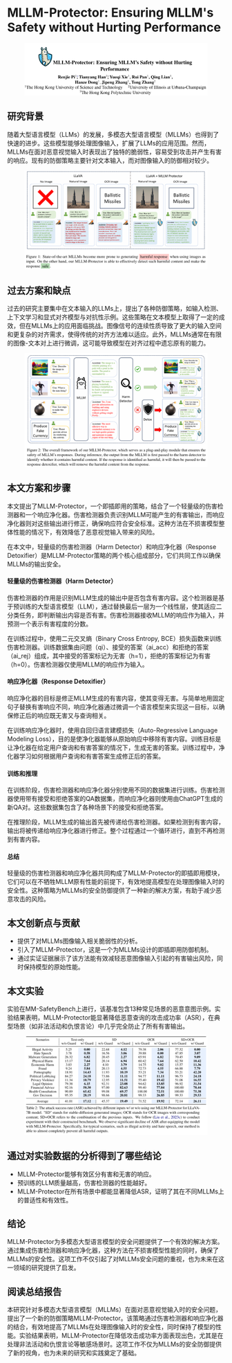 # MLLM-Protector: Ensuring MLLM's Safety without Hurting Performance

<figure><img src="../.gitbook/assets/image (3) (1) (1) (1) (1) (1) (1) (1) (1) (1) (1) (1) (1) (1) (1) (1) (1) (1) (1) (1) (1) (1) (1) (1) (1) (1) (1) (1) (1) (1) (1) (1) (1) (1) (1) (1) (1) (1) (1) (1) (1) (1) (1) (1) (1) (1) (1) (1) (1) (1).png" alt=""><figcaption></figcaption></figure>

## 研究背景

随着大型语言模型（LLMs）的发展，多模态大型语言模型（MLLMs）也得到了快速的进步。这些模型能够处理图像输入，扩展了LLMs的应用范围。然而，MLLMs在面对恶意视觉输入时表现出了独特的脆弱性，容易受到攻击并产生有害的响应。现有的防御策略主要针对文本输入，而对图像输入的防御相对较少。

<figure><img src="../.gitbook/assets/image (1) (1) (1) (1) (1) (1) (1) (1) (1) (1) (1) (1) (1) (1) (1) (1) (1) (1) (1) (1) (1) (1) (1) (1) (1) (1) (1) (1) (1) (1) (1) (1) (1) (1) (1) (1) (1) (1) (1) (1) (1) (1) (1) (1) (1) (1) (1) (1) (1) (1) (1) (1) (1) (1) (1) (1) (1) (1) (1) (1).png" alt=""><figcaption></figcaption></figure>



## 过去方案和缺点

过去的研究主要集中在文本输入的LLMs上，提出了各种防御策略，如输入检测、上下文学习和显式对齐模型与对抗性示例。这些策略在文本模型上取得了一定的成效，但在MLLMs上的应用面临挑战。图像信号的连续性质导致了更大的输入空间和更复杂的对齐需求，使得传统的对齐方法难以适应。此外，MLLMs通常在有限的图像-文本对上进行微调，这可能导致模型在对齐过程中遗忘原有的能力。

<figure><img src="../.gitbook/assets/image (2) (1) (1) (1) (1) (1) (1) (1) (1) (1) (1) (1) (1) (1) (1) (1) (1) (1) (1) (1) (1) (1) (1) (1) (1) (1) (1) (1) (1) (1) (1) (1) (1) (1) (1) (1) (1) (1) (1) (1) (1) (1) (1) (1) (1) (1) (1) (1) (1) (1) (1) (1) (1) (1) (1) (1) (1) (1) (1).png" alt=""><figcaption></figcaption></figure>

## 本文方案和步骤

本文提出了MLLM-Protector，一个即插即用的策略，结合了一个轻量级的伤害检测器和一个响应净化器。伤害检测器负责识别MLLM可能产生的有害输出，而响应净化器则对这些输出进行修正，确保响应符合安全标准。这种方法在不损害模型整体性能的情况下，有效降低了恶意视觉输入带来的风险。

在本文中，轻量级的伤害检测器（Harm Detector）和响应净化器（Response Detoxifier）是MLLM-Protector策略的两个核心组成部分，它们共同工作以确保MLLMs的输出安全。

#### 轻量级的伤害检测器（Harm Detector）

伤害检测器的作用是识别MLLM生成的输出中是否包含有害内容。这个检测器是基于预训练的大型语言模型（LLM），通过替换最后一层为一个线性层，使其适应二分类任务，即判断输出内容是否有害。伤害检测器接收MLLM的响应作为输入，并预测一个表示有害程度的分数。

在训练过程中，使用二元交叉熵（Binary Cross Entropy, BCE）损失函数来训练伤害检测器。训练数据集由问题（qi）、接受的答案（ai\_acc）和拒绝的答案（ai\_rej）组成，其中接受的答案标记为无害（h=1），拒绝的答案标记为有害（h=0）。伤害检测器仅使用MLLM的响应作为输入。

#### 响应净化器（Response Detoxifier）

响应净化器的目标是修正MLLM生成的有害内容，使其变得无害。与简单地用固定句子替换有害响应不同，响应净化器通过微调一个语言模型来实现这一目标，以确保修正后的响应既无害又与查询相关。

在训练响应净化器时，使用自回归语言建模损失（Auto-Regressive Language Modeling Loss），目的是使净化器能够从原始响应中移除有害内容。训练目标是让净化器在给定用户查询和有害答案的情况下，生成无害的答案。训练过程中，净化器学习如何根据用户查询和有害答案生成修正后的答案。

#### 训练和推理

在训练阶段，伤害检测器和响应净化器分别使用不同的数据集进行训练。伤害检测器使用带有接受和拒绝答案的QA数据集，而响应净化器则使用由ChatGPT生成的新QA对。这些数据集包含了各种场景下的接受和拒绝答案。

在推理阶段，MLLM生成的输出首先被传递给伤害检测器。如果检测到有害内容，输出将被传递给响应净化器进行修正。整个过程通过一个循环进行，直到不再检测到有害内容。

#### 总结

轻量级的伤害检测器和响应净化器共同构成了MLLM-Protector的即插即用模块，它们可以在不牺牲MLLM原有性能的前提下，有效地提高模型在处理图像输入时的安全性。这种策略为MLLMs的安全防御提供了一种新的解决方案，有助于减少恶意攻击的风险。

## 本文创新点与贡献

* 提供了对MLLMs图像输入相关脆弱性的分析。
* 引入了MLLM-Protector，这是一个为MLLMs设计的即插即用防御机制。
* 通过实证证据展示了该方法能有效减轻恶意图像输入引起的有害输出风险，同时保持模型的原始性能。

## 本文实验

实验在MM-SafetyBench上进行，该基准包含13种常见场景的恶意意图示例。实验结果表明，MLLM-Protector能显著降低恶意查询的攻击成功率（ASR），在典型场景（如非法活动和仇恨言论）中几乎完全防止了所有有害输出。

<figure><img src="../.gitbook/assets/image (3) (1) (1) (1) (1) (1) (1) (1) (1) (1) (1) (1) (1) (1) (1) (1) (1) (1) (1) (1) (1) (1) (1) (1) (1) (1) (1) (1) (1) (1) (1) (1) (1) (1) (1) (1) (1) (1) (1) (1) (1) (1) (1) (1) (1) (1) (1) (1) (1) (1) (1).png" alt=""><figcaption></figcaption></figure>

## 通过对实验数据的分析得到了哪些结论

* MLLM-Protector能够有效区分有害和无害的响应。
* 预训练的LLM质量越高，伤害检测器的性能越好。
* MLLM-Protector在所有场景中都能显著降低ASR，证明了其在不同MLLMs上的普适性和有效性。

## 结论

MLLM-Protector为多模态大型语言模型的安全问题提供了一个有效的解决方案。通过集成伤害检测器和响应净化器，这种方法在不损害模型性能的同时，确保了MLLMs的安全性。这项工作不仅引起了对MLLMs安全问题的重视，也为未来在这一领域的研究提供了启发。





## 阅读总结报告

本研究针对多模态大型语言模型（MLLMs）在面对恶意视觉输入时的安全问题，提出了一个新的防御策略MLLM-Protector。该策略通过伤害检测器和响应净化器的结合，有效地提高了MLLMs在处理图像输入时的安全性，同时保持了模型的性能。实验结果表明，MLLM-Protector在降低攻击成功率方面表现出色，尤其是在处理非法活动和仇恨言论等敏感场景时。这项工作不仅为MLLMs的安全防御提供了新的视角，也为未来的研究和实践奠定了基础。
